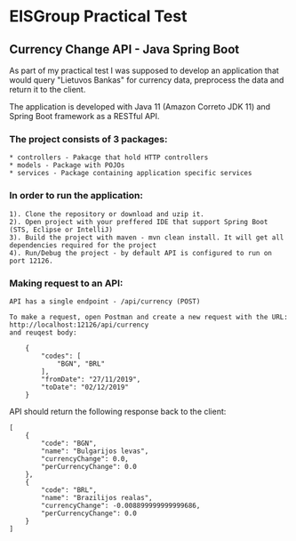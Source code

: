 # EISGroup Practical Test

## Currency Change API - Java Spring Boot

As part of my practical test I was supposed to develop an application that would query "Lietuvos Bankas" 
for currency data, preprocess the data and return it to the client. 

The application is developed with Java 11 (Amazon Correto JDK 11) and Spring Boot framework as a RESTful API.

### The project consists of 3 packages: 
    * controllers - Pakacge that hold HTTP controllers
    * models - Package with POJOs
    * services - Package containing application specific services

### In order to run the application:
    1). Clone the repository or download and uzip it.
    2). Open project with your preffered IDE that support Spring Boot (STS, Eclipse or IntelliJ)
    3). Build the project with maven - mvn clean install. It will get all dependencies required for the project
    4). Run/Debug the project - by default API is configured to run on port 12126.

### Making request to an API: 

    API has a single endpoint - /api/currency (POST)

    To make a request, open Postman and create a new request with the URL: http://localhost:12126/api/currency
    and reuqest body: 
    
```
    {
	    "codes": [
		    "BGN", "BRL"
		],
	    "fromDate": "27/11/2019",
	    "toDate": "02/12/2019"
    }
```

API should return the following response back to the client:

```
[
    {
        "code": "BGN",
        "name": "Bulgarijos levas",
        "currencyChange": 0.0,
        "perCurrencyChange": 0.0
    },
    {
        "code": "BRL",
        "name": "Brazilijos realas",
        "currencyChange": -0.008899999999999686,
        "perCurrencyChange": 0.0
    }
]

```